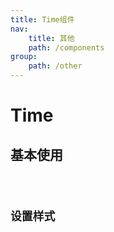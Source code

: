 ```yaml
---
title: Time组件
nav:
    title: 其他
    path: /components
group:
    path: /other
---
```


# Time

## 基本使用
<code src='./demo/index1.jsx'>

## 设置样式
<code src='./demo/index2.jsx'>

<API src='./index.tsx'>